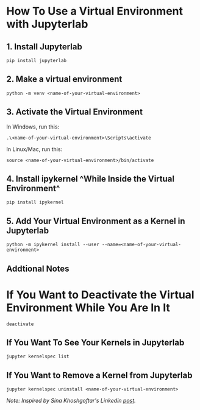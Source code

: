 # How To Use a Virtual Environment with Jupyterlab

## 1. Install Jupyterlab

```
pip install jupyterlab   
```

## 2. Make a virtual environment

```
python -m venv <name-of-your-virtual-environment>   
```

## 3. Activate the Virtual Environment

In Windows, run this:
```
.\<name-of-your-virtual-environment>\Scripts\activate
```

In Linux/Mac, run this:
```
source <name-of-your-virtual-environment>/bin/activate  
```
## 4. Install ipykernel ^While Inside the Virtual Environment^

```
pip install ipykernel     
```
## 5. Add Your Virtual Environment as a Kernel in Jupyterlab

```
python -m ipykernel install --user --name=<name-of-your-virtual-environment>
```

## Addtional Notes

# If You Want to Deactivate the Virtual Environment While You Are In It

```
deactivate
```

## If You Want To See Your Kernels in Jupyterlab

```
jupyter kernelspec list
```

## If You Want to Remove a Kernel from Jupyterlab

```
jupyter kernelspec uninstall <name-of-your-virtual-environment>
```

_Note: Inspired by Sina Khoshgoftar's Linkedin [post](https://www.linkedin.com/pulse/how-use-virtual-environment-inside-jupyter-lab-sina-khoshgoftar/)._
